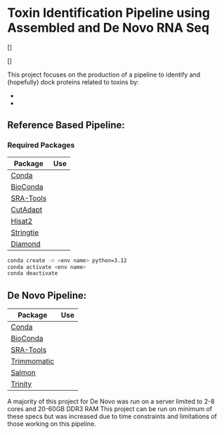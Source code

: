 # Toxin Identification Pipeline using Assembled and De Novo RNA Seq

[![]()]

[![]()]

This project focuses on the production of a pipeline to identify and (hopefully) dock proteins related to toxins by:

-
-

## Reference Based Pipeline:

### Required Packages 

|Package|Use|
|  ------ | ------ |
|[Conda](https://anaconda.org/anaconda/conda)| |
|[BioConda](https://bioconda.github.io/)| |
|[SRA-Tools](https://github.com/ncbi/sra-tools)| |
|[CutAdapt]()| |
|[Hisat2]()| |
|[Stringtie]()| |
|[Diamond]()| |


```sh
conda create -n <env name> python=3.12
conda activate <env name>
conda deactivate
```

## De Novo Pipeline:

|Package|Use|
|  ------ | ------ |
|[Conda](https://anaconda.org/anaconda/conda)| |
|[BioConda](https://bioconda.github.io/)| |
|[SRA-Tools](https://github.com/ncbi/sra-tools)| |
|[Trimmomatic](https://github.com/usadellab/Trimmomatic)| |
|[Salmon](https://combine-lab.github.io/salmon/getting_started/)| |
|[Trinity](https://combine-lab.github.io/salmon/getting_started/)| |

A majority of this project for De Novo was run on a server limited to 2-8 cores and 20-60GB DDR3 RAM 
This project can be run on minimum of these specs but was increased due to time constraints and limitations of those working on this pipeline.

